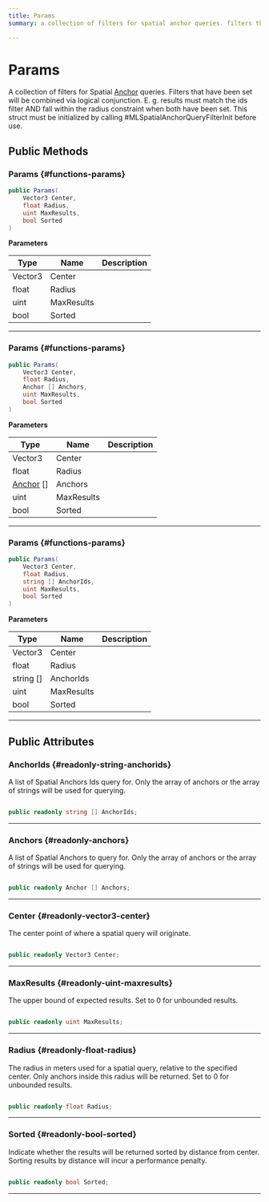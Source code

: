 ```yaml
---
title: Params
summary: a collection of filters for spatial anchor queries. filters that have been set will be combined via logical conjunction. e. g. results must match the ids filter and fall within the radius constraint when both have been set. this struct must be initialized by calling #mlspatialanchorqueryfilterinit before use. 

---
```


# Params




A collection of filters for Spatial [Anchor](/versioned_docs/version-22-May-2023/unity-api/api/UnityEngine.XR.MagicLeap/MLAnchors/UnityEngine.XR.MagicLeap.MLAnchors.Anchor.md) queries. Filters that have been set will be combined via logical conjunction. E. g. results must match the ids filter AND fall within the radius constraint when both have been set. This struct must be initialized by calling #MLSpatialAnchorQueryFilterInit before use.   





## Public Methods

###  Params {#functions-params}

```csharp
public Params(
    Vector3 Center,
    float Radius,
    uint MaxResults,
    bool Sorted
)
```


**Parameters**

| Type | Name  | Description  | 
|--|--|--|
| Vector3 |Center||
| float |Radius||
| uint |MaxResults||
| bool |Sorted||






-----------

###  Params {#functions-params}

```csharp
public Params(
    Vector3 Center,
    float Radius,
    Anchor [] Anchors,
    uint MaxResults,
    bool Sorted
)
```


**Parameters**

| Type | Name  | Description  | 
|--|--|--|
| Vector3 |Center||
| float |Radius||
| [Anchor](/versioned_docs/version-22-May-2023/unity-api/api/UnityEngine.XR.MagicLeap/MLAnchors/UnityEngine.XR.MagicLeap.MLAnchors.Anchor.md) [] |Anchors||
| uint |MaxResults||
| bool |Sorted||






-----------

###  Params {#functions-params}

```csharp
public Params(
    Vector3 Center,
    float Radius,
    string [] AnchorIds,
    uint MaxResults,
    bool Sorted
)
```


**Parameters**

| Type | Name  | Description  | 
|--|--|--|
| Vector3 |Center||
| float |Radius||
| string [] |AnchorIds||
| uint |MaxResults||
| bool |Sorted||






-----------

## Public Attributes

### AnchorIds {#readonly-string-anchorids}

A list of Spatial Anchors Ids query for. Only the array of anchors or the array of strings will be used for querying. 

```csharp

public readonly string [] AnchorIds;

```






-----------

### Anchors {#readonly-anchors}

A list of Spatial Anchors to query for. Only the array of anchors or the array of strings will be used for querying. 

```csharp

public readonly Anchor [] Anchors;

```






-----------

### Center {#readonly-vector3-center}

The center point of where a spatial query will originate. 

```csharp

public readonly Vector3 Center;

```






-----------

### MaxResults {#readonly-uint-maxresults}

The upper bound of expected results. Set to 0 for unbounded results. 

```csharp

public readonly uint MaxResults;

```






-----------

### Radius {#readonly-float-radius}

The radius in meters used for a spatial query, relative to the specified center. Only anchors inside this radius will be returned. Set to 0 for unbounded results. 

```csharp

public readonly float Radius;

```






-----------

### Sorted {#readonly-bool-sorted}

Indicate whether the results will be returned sorted by distance from center. Sorting results by distance will incur a performance penalty. 

```csharp

public readonly bool Sorted;

```






-----------


